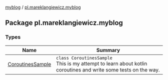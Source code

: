 [myblog](../index.md) / [pl.mareklangiewicz.myblog](.)

## Package pl.mareklangiewicz.myblog

### Types

| Name | Summary |
|---|---|
| [CoroutinesSample](-coroutines-sample/index.md) | `class CoroutinesSample`<br>This is my attempt to learn about kotlin coroutines and write some tests on the way. |
